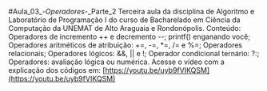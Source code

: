 #Aula_03_-_Operadores_-_Parte_2
Terceira aula da disciplina de Algoritmo e Laboratório de Programação I do curso de Bacharelado em Ciência da Computação da UNEMAT de Alto Araguaia e Rondonópolis.
Conteúdo:  Operadores de incremento ++ e decremento --; printf() enganando você; Operadores aritméticos de atribuição: +=, -=, *=, /= e %=; Operadores relacionais; Operadores lógicos: &&, || e !; Operador condicional ternário: ?:; Operadores: avaliação lógica ou numérica.
Acesse o vídeo com a explicação dos códigos em: [https://youtu.be/uyb9fVIKQSM](https://youtu.be/uyb9fVIKQSM)
